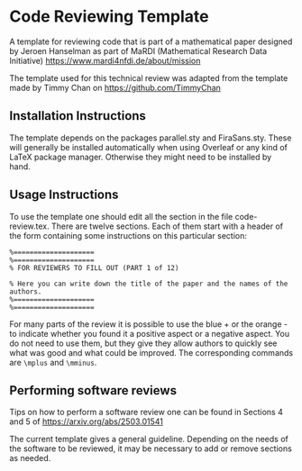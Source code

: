 # Code Reviewing Template
A template for reviewing code that is part of a mathematical paper designed by Jeroen Hanselman as part of MaRDI (Mathematical Research Data Initiative) https://www.mardi4nfdi.de/about/mission

The template used for this technical review was adapted from the template made by Timmy Chan on https://github.com/TimmyChan 

## Installation Instructions
The template depends on the packages parallel.sty and FiraSans.sty. These will generally be installed automatically when using Overleaf or any kind of LaTeX package manager. Otherwise they might need to be installed by hand.

## Usage Instructions

To use the template one should edit all the section in the file code-review.tex. There are twelve sections. Each of them start with a header of the form containing some instructions on this particular section:

```
%====================
%====================
% FOR REVIEWERS TO FILL OUT (PART 1 of 12)

% Here you can write down the title of the paper and the names of the authors.
%====================
%====================
```

For many parts of the review it is possible to use the blue + or the orange - to indicate whether you found it a positive aspect or a negative aspect. You do not need to use them, but they give they allow authors to quickly see what was good and what could be improved. The corresponding commands are
`\mplus` and `\mminus`. 

## Performing software reviews
Tips on how to perform a software review one can be found in Sections 4 and 5 of 
https://arxiv.org/abs/2503.01541

The current template gives a general guideline. Depending on the needs of the software to be reviewed, it may be necessary to add or remove sections as needed. 
